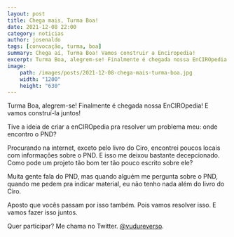 ```yaml
---
layout: post
title: Chega mais, Turma Boa!
date: 2021-12-08 22:00
category: noticias
author: josenaldo
tags: [convocação, turma, boa]
summary: Chega aí, Turma Boa! Vamos construir a Enciropedia!
excerpt: Turma Boa, alegrem-se! Finalmente é chegada nossa EnCIROpedia! E vamos construí-la juntos!
image:
    path: /images/posts/2021-12-08-chega-mais-turma-boa.jpg
    width: "1200"
    height: "630"
---
```

Turma Boa, alegrem-se! Finalmente é chegada nossa EnCIROpedia! E vamos construí-la juntos!

Tive a ideia de criar a enCIROpedia pra resolver um problema meu: onde encontro o PND?

Procurando na internet, exceto pelo livro do Ciro, encontrei poucos locais com informações sobre o PND. E isso me deixou bastante decepcionado. Como pode um projeto tão bom ter tão pouco escrito sobre ele?

Muita gente fala do PND, mas quando alguém me pergunta sobre o PND, quando me pedem pra indicar material, eu não tenho nada além do livro do Ciro.

Aposto que vocês passam por isso também. Pois vamos resolver isso. E vamos fazer isso juntos.

Quer participar? Me chama no Twitter. [@vudureverso](https://twitter.com/vudureverso).

